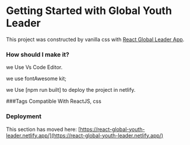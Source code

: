 # Getting Started with Global Youth Leader

This project was constructed by vanilla css with [React Global Leader App](https://react-global-youth-leader.netlify.app/).

### How should I make it?

we Use Vs Code Editor.

we use fontAwesome kit;

we Use [npm run built] to deploy the project in netlify.

###Tags
Compatible With	ReactJS, css

### Deployment

This section has moved here: [https://react-global-youth-leader.netlify.app/](https://react-global-youth-leader.netlify.app/)
